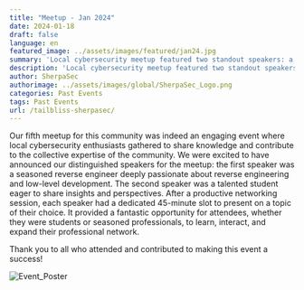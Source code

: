 ```yaml
---
title: "Meetup - Jan 2024"
date: 2024-01-18
draft: false
language: en
featured_image: ../assets/images/featured/jan24.jpg
summary: 'Local cybersecurity meetup featured two standout speakers: a seasoned reverse engineer deeply passionate about reverse engineering and low-level development, and a talented student eager to share insights and perspectives'
description: 'Local cybersecurity meetup featured two standout speakers: a seasoned reverse engineer deeply passionate about reverse engineering and low-level development, and a talented student eager to share insights and perspectives'
author: SherpaSec
authorimage: ../assets/images/global/SherpaSec_Logo.png
categories: Past Events
tags: Past Events
url: /tailbliss-sherpasec/
---
```


Our fifth meetup for this community was indeed an engaging event where local cybersecurity enthusiasts gathered to share knowledge and contribute to the collective expertise of the community. We were excited to have announced our distinguished speakers for the meetup: the first speaker was a seasoned reverse engineer deeply passionate about reverse engineering and low-level development. The second speaker was a talented student eager to share insights and perspectives. After a productive networking session, each speaker had a dedicated 45-minute slot to present on a topic of their choice. It provided a fantastic opportunity for attendees, whether they were students or seasoned professionals, to learn, interact, and expand their professional network.

Thank you to all who attended and contributed to making this event a success!

![Event_Poster](/images/posters/20240118_Poster_Jan.png)